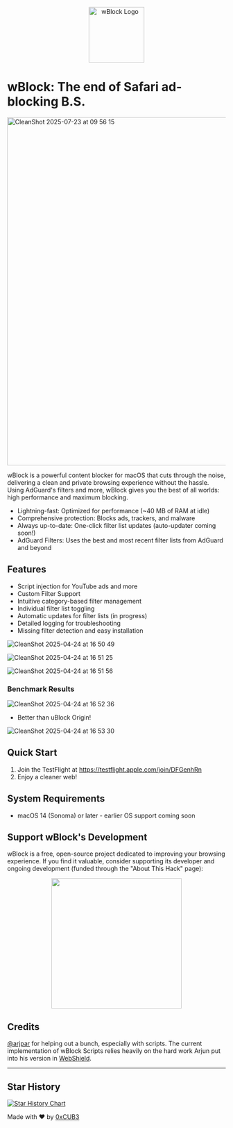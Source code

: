 <p align="center">
  <img src="https://github.com/user-attachments/assets/eaa6e163-0230-4458-a690-5c67e03df46a" alt="wBlock Logo" width="128"/>
</p>

# wBlock: The end of Safari ad-blocking B.S.

<img width="882" height="802" alt="CleanShot 2025-07-23 at 09 56 15" src="https://github.com/user-attachments/assets/d4a69363-f950-4d2d-8a65-4ad73d5aff80" />


wBlock is a powerful content blocker for macOS that cuts through the noise, delivering a clean and private browsing experience without the hassle. Using AdGuard's filters and more, wBlock gives you the best of all worlds: high performance and maximum blocking. 

- Lightning-fast: Optimized for performance (~40 MB of RAM at idle)
- Comprehensive protection: Blocks ads, trackers, and malware
- Always up-to-date: One-click filter list updates (auto-updater coming soon!)
- AdGuard Filters: Uses the best and most recent filter lists from AdGuard and beyond

## Features

- Script injection for YouTube ads and more
- Custom Filter Support
- Intuitive category-based filter management
- Individual filter list toggling
- Automatic updates for filter lists (in progress)
- Detailed logging for troubleshooting
- Missing filter detection and easy installation

![CleanShot 2025-04-24 at 16 50 49](https://github.com/user-attachments/assets/5efff737-7e93-4814-905b-ceb452311582)

![CleanShot 2025-04-24 at 16 51 25](https://github.com/user-attachments/assets/bc42f31d-a313-4216-a656-220479a259e2)

![CleanShot 2025-04-24 at 16 51 56](https://github.com/user-attachments/assets/e777e966-1c9e-48ad-913b-871823816cc4)


### Benchmark Results

![CleanShot 2025-04-24 at 16 52 36](https://github.com/user-attachments/assets/d83e7bad-6240-46e7-94d3-cf7af8be51c5)
* Better than uBlock Origin!

![CleanShot 2025-04-24 at 16 53 30](https://github.com/user-attachments/assets/5504f841-e6fb-4359-9074-7d0fc23d5c48)


## Quick Start

1. Join the TestFlight at https://testflight.apple.com/join/DFGenhRn
2. Enjoy a cleaner web!

## System Requirements

- macOS 14 (Sonoma) or later - earlier OS support coming soon

## Support wBlock's Development

wBlock is a free, open-source project dedicated to improving your browsing experience. If you find it valuable, consider supporting its developer and ongoing development (funded through the "About This Hack" page):

<p align="center">
  <a href="https://opencollective.com/about-this-hack" target="_blank">
    <img src="https://opencollective.com/about-this-hack/donate/button@2x.png?color=blue" width=300 />
  </a>
</p>

## Credits
[@arjpar](https://github.com/arjpar) for helping out a bunch, especially with scripts. The current implementation of wBlock Scripts relies heavily on the hard work Arjun put into his version in [WebShield](https://github.com/arjpar/WebShield). 

---

## Star History

[![Star History Chart](https://api.star-history.com/svg?repos=0xCUB3/wBlock&type=Date)](https://star-history.com/#0xCUB3/wBlock&Date)

Made with ❤️ by [0xCUB3](https://github.com/0xCUB3)

